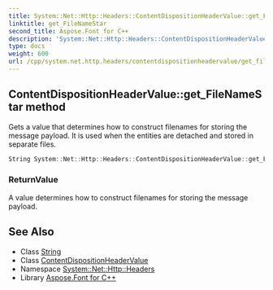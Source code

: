 ```yaml
---
title: System::Net::Http::Headers::ContentDispositionHeaderValue::get_FileNameStar method
linktitle: get_FileNameStar
second_title: Aspose.Font for C++
description: 'System::Net::Http::Headers::ContentDispositionHeaderValue::get_FileNameStar method. Gets a value that determines how to construct filenames for storing the message payload. It is used when the entities are detached and stored in separate files in C++.'
type: docs
weight: 600
url: /cpp/system.net.http.headers/contentdispositionheadervalue/get_filenamestar/
---
```

## ContentDispositionHeaderValue::get_FileNameStar method


Gets a value that determines how to construct filenames for storing the message payload. It is used when the entities are detached and stored in separate files.

```cpp
String System::Net::Http::Headers::ContentDispositionHeaderValue::get_FileNameStar()
```


### ReturnValue

A value determines how to construct filenames for storing the message payload.

## See Also

* Class [String](../../../system/string/)
* Class [ContentDispositionHeaderValue](../)
* Namespace [System::Net::Http::Headers](../../)
* Library [Aspose.Font for C++](../../../)
